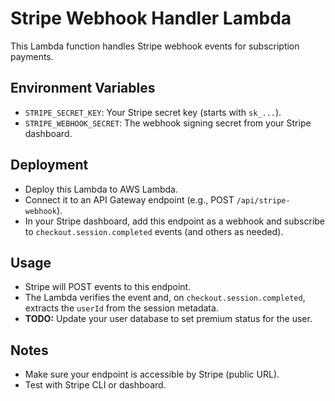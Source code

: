# Stripe Webhook Handler Lambda

This Lambda function handles Stripe webhook events for subscription payments.

## Environment Variables
- `STRIPE_SECRET_KEY`: Your Stripe secret key (starts with `sk_...`).
- `STRIPE_WEBHOOK_SECRET`: The webhook signing secret from your Stripe dashboard.

## Deployment
- Deploy this Lambda to AWS Lambda.
- Connect it to an API Gateway endpoint (e.g., POST `/api/stripe-webhook`).
- In your Stripe dashboard, add this endpoint as a webhook and subscribe to `checkout.session.completed` events (and others as needed).

## Usage
- Stripe will POST events to this endpoint.
- The Lambda verifies the event and, on `checkout.session.completed`, extracts the `userId` from the session metadata.
- **TODO:** Update your user database to set premium status for the user.

## Notes
- Make sure your endpoint is accessible by Stripe (public URL).
- Test with Stripe CLI or dashboard. 